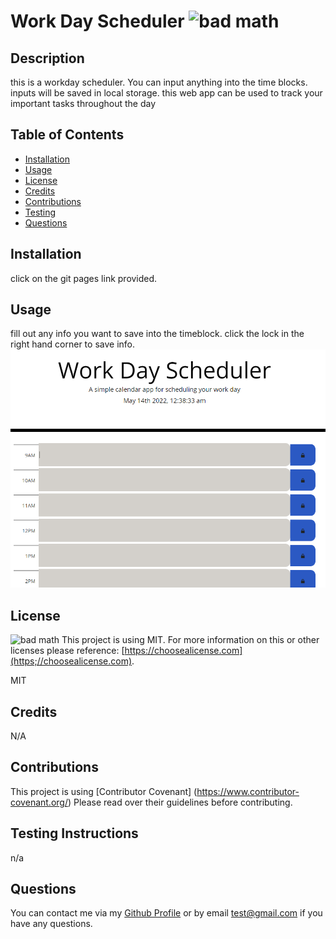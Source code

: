 # Work Day Scheduler ![bad math](https://img.shields.io/badge/License-MIT-blue)

## Description
this is a workday scheduler. You can input anything into the time blocks. inputs will be saved in local storage. this web app can be used to track your important tasks throughout the day 

## Table of Contents

- [Installation](#installation)
- [Usage](#usage)
- [License](#license)
- [Credits](#credits)
- [Contributions](#contributions)
- [Testing](#testing)
- [Questions](#questions)

## Installation

click on the git pages link provided.

## Usage
fill out any info you want to save into the timeblock. click the lock in the right hand corner to save info. 
![screenshot](/assets/images/screenshot.PNG "screenshot")

## License
![bad math](https://img.shields.io/badge/License-MIT-blue)
This project is using MIT. For more information on this or other licenses please reference: [https://choosealicense.com](https;//choosealicense.com).

MIT

## Credits
N/A

## Contributions
This project is using [Contributor Covenant] (https://www.contributor-covenant.org/) Please read over their guidelines before contributing.

## Testing Instructions
n/a

## Questions
You can contact me via my [Github Profile](https://github.com/dy9040)
or by email test@gmail.com if you have any questions.
